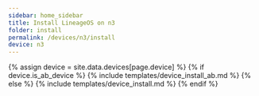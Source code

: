 ```yaml
---
sidebar: home_sidebar
title: Install LineageOS on n3
folder: install
permalink: /devices/n3/install
device: n3
---
```

{% assign device = site.data.devices[page.device] %}
{% if device.is_ab_device %}
{% include templates/device_install_ab.md %}
{% else %}
{% include templates/device_install.md %}
{% endif %}
